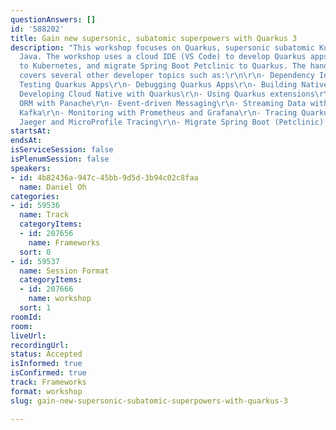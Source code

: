 ```yaml
---
questionAnswers: []
id: '588202'
title: Gain new supersonic, subatomic superpowers with Quarkus 3
description: "This workshop focuses on Quarkus, supersonic subatomic Kubernetes native
  Java. The workshop uses a cloud IDE (VS Code) to develop Quarkus apps, deploy them
  to Kubernetes, and migrate Spring Boot Petclinic to Quarkus. The hands-on lab also
  covers several other developer topics such as:\r\n\r\n- Dependency Injection\r\n-
  Testing Quarkus Apps\r\n- Debugging Quarkus Apps\r\n- Building Native Quarkus Apps\r\n-
  Developing Cloud Native with Quarkus\r\n- Using Quarkus extensions\r\n- Hibernate
  ORM with Panache\r\n- Event-driven Messaging\r\n- Streaming Data with Quarkus and
  Kafka\r\n- Monitoring with Prometheus and Grafana\r\n- Tracing Quarkus Apps with
  Jaeger and MicroProfile Tracing\r\n- Migrate Spring Boot (Petclinic) to Quarkus"
startsAt: 
endsAt: 
isServiceSession: false
isPlenumSession: false
speakers:
- id: 4b82436a-947c-45bb-9d5d-3b94c02c8faa
  name: Daniel Oh
categories:
- id: 59536
  name: Track
  categoryItems:
  - id: 207656
    name: Frameworks
  sort: 0
- id: 59537
  name: Session Format
  categoryItems:
  - id: 207666
    name: workshop
  sort: 1
roomId: 
room: 
liveUrl: 
recordingUrl: 
status: Accepted
isInformed: true
isConfirmed: true
track: Frameworks
format: workshop
slug: gain-new-supersonic-subatomic-superpowers-with-quarkus-3

---
```

